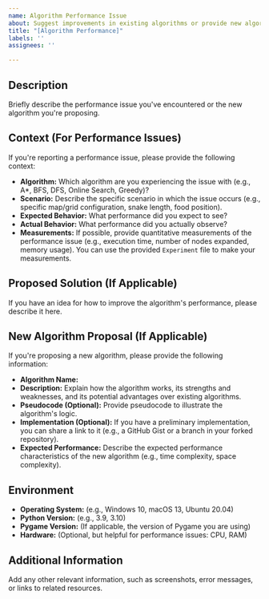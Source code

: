 ```yaml
---
name: Algorithm Performance Issue
about: Suggest improvements in existing algorithms or provide new algorithms
title: "[Algorithm Performance]"
labels: ''
assignees: ''

---
```


## Description

Briefly describe the performance issue you've encountered or the new algorithm you're proposing.

## Context (For Performance Issues)

If you're reporting a performance issue, please provide the following context:

*   **Algorithm:** Which algorithm are you experiencing the issue with (e.g., A*, BFS, DFS, Online Search, Greedy)?
*   **Scenario:** Describe the specific scenario in which the issue occurs (e.g., specific map/grid configuration, snake length, food position).
*   **Expected Behavior:** What performance did you expect to see?
*   **Actual Behavior:** What performance did you actually observe?
*   **Measurements:** If possible, provide quantitative measurements of the performance issue (e.g., execution time, number of nodes expanded, memory usage). You can use the provided `Experiment` file to make your measurements.

## Proposed Solution (If Applicable)

If you have an idea for how to improve the algorithm's performance, please describe it here.

## New Algorithm Proposal (If Applicable)

If you're proposing a new algorithm, please provide the following information:

*   **Algorithm Name:**
*   **Description:** Explain how the algorithm works, its strengths and weaknesses, and its potential advantages over existing algorithms.
*   **Pseudocode (Optional):** Provide pseudocode to illustrate the algorithm's logic.
*   **Implementation (Optional):** If you have a preliminary implementation, you can share a link to it (e.g., a GitHub Gist or a branch in your forked repository).
*   **Expected Performance:** Describe the expected performance characteristics of the new algorithm (e.g., time complexity, space complexity).

## Environment

*   **Operating System:** (e.g., Windows 10, macOS 13, Ubuntu 20.04)
*   **Python Version:** (e.g., 3.9, 3.10)
*   **Pygame Version:** (If applicable, the version of Pygame you are using)
*   **Hardware:** (Optional, but helpful for performance issues: CPU, RAM)

## Additional Information

Add any other relevant information, such as screenshots, error messages, or links to related resources.
